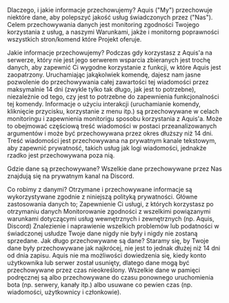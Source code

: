 Dlaczego, i jakie informacje przechowujemy?
Aquis ("My") przechowuje niektóre dane, aby polepszyć jakość usług świadczonych przez ("Nas"). Celem przechowywania danych jest monitoring zgodności Twojego korzystania z usług, a naszymi Warunkami, jakże i monitorng poprawności wszystkich stron/komend które Projekt oferuje.

Jakie informacje przechowujemy?
Podczas gdy korzystasz z Aquis'a na serwerze, który nie jest jego serwerem wsparcia zbieranych jest trochę danych, aby zapewnić Ci wygodne korzystanie z funkcji, w które Aquis jest zaopatrzony. Uruchamiając jakąkolwiek komendę, dajesz nam jasne pozwolenie do przechowywania całej zawartości tej wiadomości przez maksymalnie 14 dni (zwykle tylko tak długo, jak jest to potrzebne), niezależnie od tego, czy jest to potrzebne do zapewnienia funkcjonalności tej komendy.
Informacje o użyciu interakcji (uruchamianie komendy, kliknięcie przycisku, korzystanie z menu  itp.) są przechowywane w celach monitoringu i zapewnienia monitorigu sposobu korzystania z Aquis'a. Może to obejmować częściową treść wiadomości w postaci przeanalizowanych argumentów i może być przechowywana przez okres dłuższy niż 14 dni.
Treść wiadomości jest przechowywana na prywatnym kanale tekstowym, aby zapewnić prywatność, takich usług jak logi wiadomości, jednakże rzadko jest przechowywana poza nią.

Gdzie dane są przechowywane?
Wszelkie dane przechowywane przez Nas znajdują się na prywatnym kanal na Discord. 

Co robimy z danymi?
Otrzymane i przechowywane informacje są wykorzystywane zgodnie z niniejszą polityką prywatności. Główne zastosowania danych to;
Zapewnienie Ci usługi, z których korzystasz po otrzymaniu danych
Monitorowanie zgodności z wszelkimi powiązanymi warunkami dotyczącymi usług wewnętrznych i zewnętrznych (np. Aquis, Discord)
Znalezienie i naprawienie wszelkich problemów lub podatności w świadczonej usłudze
Twoje dane nigdy nie były i nigdy nie zostaną sprzedane.
Jak długo przechowywane są dane?
Staramy się, by Twoje dane były przechowywane jak najkrócej, nie jest to jednak dłużej niż 14 dni od dnia zapisu. Aquis nie ma możliwości dowiedzenia się, kiedy konto użytkownika lub serwer został usunięty, dlatego dane mogą być przechowywane przez czas nieokreślony. Wszelkie dane w pamięci podręcznej są albo przechowywane do czasu ponownego uruchomienia bota (np. serwery, kanały itp.) albo usuwane co pewien czas (np. wiadomości, użytkownicy i członkowie).

